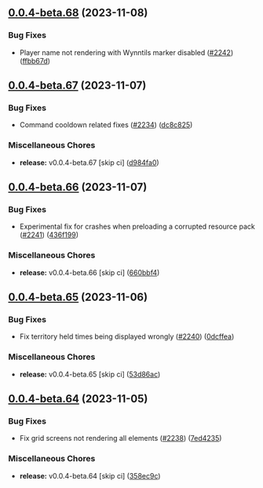 ## [0.0.4-beta.68](https://github.com/Wynntils/Artemis/compare/v0.0.4-beta.67...v0.0.4-beta.68) (2023-11-08)


### Bug Fixes

* Player name not rendering with Wynntils marker disabled ([#2242](https://github.com/Wynntils/Artemis/issues/2242)) ([ffbb67d](https://github.com/Wynntils/Artemis/commit/ffbb67d68632900249ca203188f8b0d62bc80d49))

## [0.0.4-beta.67](https://github.com/Wynntils/Artemis/compare/v0.0.4-beta.66...v0.0.4-beta.67) (2023-11-07)


### Bug Fixes

* Command cooldown related fixes ([#2234](https://github.com/Wynntils/Artemis/issues/2234)) ([dc8c825](https://github.com/Wynntils/Artemis/commit/dc8c82500941e2101d93ee356bae042ed073535a))


### Miscellaneous Chores

* **release:** v0.0.4-beta.67 [skip ci] ([d984fa0](https://github.com/Wynntils/Artemis/commit/d984fa0854cbf75f0885d91d4b0334448efee863))

## [0.0.4-beta.66](https://github.com/Wynntils/Artemis/compare/v0.0.4-beta.65...v0.0.4-beta.66) (2023-11-07)


### Bug Fixes

* Experimental fix for crashes when preloading a corrupted resource pack ([#2241](https://github.com/Wynntils/Artemis/issues/2241)) ([436f199](https://github.com/Wynntils/Artemis/commit/436f199c16f7dc1c2fdef08e5d053fbabda76a6d))


### Miscellaneous Chores

* **release:** v0.0.4-beta.66 [skip ci] ([660bbf4](https://github.com/Wynntils/Artemis/commit/660bbf466f183b4dbf65a2a3e98e32dcf8d0bd9e))

## [0.0.4-beta.65](https://github.com/Wynntils/Artemis/compare/v0.0.4-beta.64...v0.0.4-beta.65) (2023-11-06)


### Bug Fixes

* Fix territory held times being displayed wrongly ([#2240](https://github.com/Wynntils/Artemis/issues/2240)) ([0dcffea](https://github.com/Wynntils/Artemis/commit/0dcffea89acbef85ec48ce669424b350894f50e3))


### Miscellaneous Chores

* **release:** v0.0.4-beta.65 [skip ci] ([53d86ac](https://github.com/Wynntils/Artemis/commit/53d86ace0a34ba980c2214ce02b5f51d64b504dd))

## [0.0.4-beta.64](https://github.com/Wynntils/Artemis/compare/v0.0.4-beta.63...v0.0.4-beta.64) (2023-11-05)


### Bug Fixes

* Fix grid screens not rendering all elements ([#2238](https://github.com/Wynntils/Artemis/issues/2238)) ([7ed4235](https://github.com/Wynntils/Artemis/commit/7ed4235bcbce883ec640c1a7393132ea12527ddd))


### Miscellaneous Chores

* **release:** v0.0.4-beta.64 [skip ci] ([358ec9c](https://github.com/Wynntils/Artemis/commit/358ec9cc84691181a19258174096b834abf6409a))

